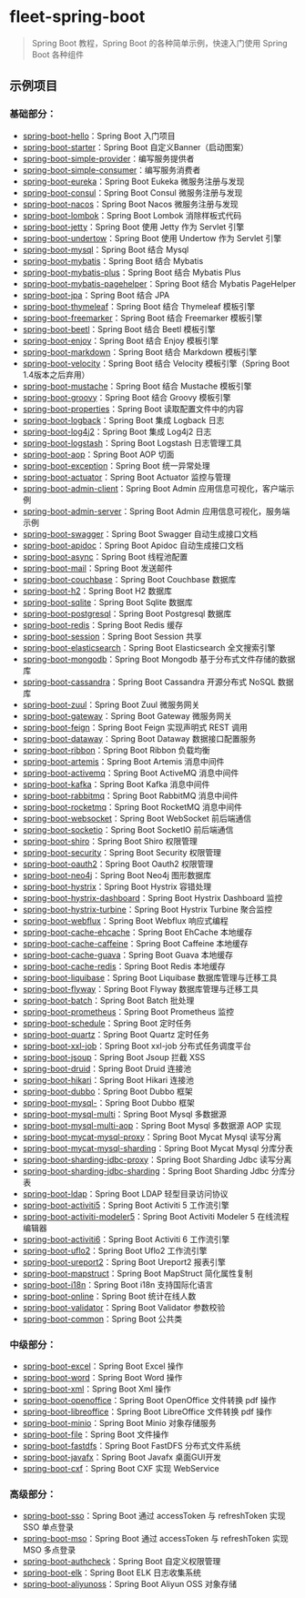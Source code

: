 # fleet-spring-boot

> Spring Boot 教程，Spring Boot 的各种简单示例，快速入门使用 Spring Boot 各种组件

## 示例项目

### 基础部分：

- [spring-boot-hello](https://github.com/AprilHan1992/fleet-spring-boot/tree/master/spring-boot-hello)：Spring Boot 入门项目
- [spring-boot-starter](https://github.com/AprilHan1992/fleet-spring-boot/tree/master/spring-boot-starter)：Spring Boot 自定义Banner（启动图案）
- [spring-boot-simple-provider](https://github.com/AprilHan1992/fleet-spring-boot/tree/master/spring-boot-simple/spring-boot-simple-provider)：编写服务提供者
- [spring-boot-simple-consumer](https://github.com/AprilHan1992/fleet-spring-boot/tree/master/spring-boot-simple/spring-boot-simple-consumer)：编写服务消费者
- [spring-boot-eureka](https://github.com/AprilHan1992/fleet-spring-boot/tree/master/spring-boot-eureka)：Spring Boot Eukeka 微服务注册与发现
- [spring-boot-consul](https://github.com/AprilHan1992/fleet-spring-boot/tree/master/spring-boot-consul)：Spring Boot Consul 微服务注册与发现
- [spring-boot-nacos](https://github.com/AprilHan1992/fleet-spring-boot/tree/master/spring-boot-nacos)：Spring Boot Nacos 微服务注册与发现
- [spring-boot-lombok](https://github.com/AprilHan1992/fleet-spring-boot/tree/master/spring-boot-lombok)：Spring Boot Lombok 消除样板式代码
- [spring-boot-jetty](https://github.com/AprilHan1992/fleet-spring-boot/tree/master/spring-boot-jetty)：Spring Boot 使用 Jetty 作为 Servlet 引擎
- [spring-boot-undertow](https://github.com/AprilHan1992/fleet-spring-boot/tree/master/spring-boot-undertow)：Spring Boot 使用 Undertow 作为 Servlet 引擎
- [spring-boot-mysql](https://github.com/AprilHan1992/fleet-spring-boot/tree/master/spring-boot-mysql)：Spring Boot 结合 Mysql
- [spring-boot-mybatis](https://github.com/AprilHan1992/fleet-spring-boot/tree/master/spring-boot-mybatis)：Spring Boot 结合 Mybatis
- [spring-boot-mybatis-plus](https://github.com/AprilHan1992/fleet-spring-boot/tree/master/spring-boot-mybatis-plus)：Spring Boot 结合 Mybatis Plus
- [spring-boot-mybatis-pagehelper](https://github.com/AprilHan1992/fleet-spring-boot/tree/master/spring-boot-mybatis-pagehelper)：Spring Boot 结合 Mybatis PageHelper
- [spring-boot-jpa](https://github.com/AprilHan1992/fleet-spring-boot/tree/master/spring-boot-jpa)：Spring Boot 结合 JPA
- [spring-boot-thymeleaf](https://github.com/AprilHan1992/fleet-spring-boot/tree/master/spring-boot-thymeleaf)：Spring Boot 结合 Thymeleaf 模板引擎
- [spring-boot-freemarker](https://github.com/AprilHan1992/fleet-spring-boot/tree/master/spring-boot-freemarker)：Spring Boot 结合 Freemarker 模板引擎
- [spring-boot-beetl](https://github.com/AprilHan1992/fleet-spring-boot/tree/master/spring-boot-beetl)：Spring Boot 结合 Beetl 模板引擎
- [spring-boot-enjoy](https://github.com/AprilHan1992/fleet-spring-boot/tree/master/spring-boot-enjoy)：Spring Boot 结合 Enjoy 模板引擎
- [spring-boot-markdown](https://github.com/AprilHan1992/fleet-spring-boot/tree/master/spring-boot-markdown)：Spring Boot 结合 Markdown 模板引擎
- [spring-boot-velocity](https://github.com/AprilHan1992/fleet-spring-boot/tree/master/spring-boot-velocity)：Spring Boot 结合 Velocity 模板引擎（Spring Boot 1.4版本之后弃用）
- [spring-boot-mustache](https://github.com/AprilHan1992/fleet-spring-boot/tree/master/spring-boot-mustache)：Spring Boot 结合 Mustache 模板引擎
- [spring-boot-groovy](https://github.com/AprilHan1992/fleet-spring-boot/tree/master/spring-boot-groovy)：Spring Boot 结合 Groovy 模板引擎
- [spring-boot-properties](https://github.com/AprilHan1992/fleet-spring-boot/tree/master/spring-boot-properties)：Spring Boot 读取配置文件中的内容
- [spring-boot-logback](https://github.com/AprilHan1992/fleet-spring-boot/tree/master/spring-boot-logback)：Spring Boot 集成 Logback 日志
- [spring-boot-log4j2](https://github.com/AprilHan1992/fleet-spring-boot/tree/master/spring-boot-log4j2)：Spring Boot 集成 Log4j2 日志
- [spring-boot-logstash](https://github.com/AprilHan1992/fleet-spring-boot/tree/master/spring-boot-logstash)：Spring Boot Logstash 日志管理工具
- [spring-boot-aop](https://github.com/AprilHan1992/fleet-spring-boot/tree/master/spring-boot-aop)：Spring Boot AOP 切面
- [spring-boot-exception](https://github.com/AprilHan1992/fleet-spring-boot/tree/master/spring-boot-exception)：Spring Boot 统一异常处理
- [spring-boot-actuator](https://github.com/AprilHan1992/fleet-spring-boot/tree/master/spring-boot-actuator)：Spring Boot Actuator 监控与管理
- [spring-boot-admin-client](https://github.com/AprilHan1992/fleet-spring-boot/tree/master/spring-boot-admin/spring-boot-admin-client)：Spring Boot Admin 应用信息可视化，客户端示例
- [spring-boot-admin-server](https://github.com/AprilHan1992/fleet-spring-boot/tree/master/spring-boot-admin/spring-boot-admin-server)：Spring Boot Admin 应用信息可视化，服务端示例
- [spring-boot-swagger](https://github.com/AprilHan1992/fleet-spring-boot/tree/master/spring-boot-swagger)：Spring Boot Swagger 自动生成接口文档
- [spring-boot-apidoc](https://github.com/AprilHan1992/fleet-spring-boot/tree/master/spring-boot-apidoc)：Spring Boot Apidoc 自动生成接口文档
- [spring-boot-async](https://github.com/AprilHan1992/fleet-spring-boot/tree/master/spring-boot-async)：Spring Boot 线程池配置
- [spring-boot-mail](https://github.com/AprilHan1992/fleet-spring-boot/tree/master/spring-boot-mail)：Spring Boot 发送邮件
- [spring-boot-couchbase](https://github.com/AprilHan1992/fleet-spring-boot/tree/master/spring-boot-couchbase)：Spring Boot Couchbase 数据库
- [spring-boot-h2](https://github.com/AprilHan1992/fleet-spring-boot/tree/master/spring-boot-h2)：Spring Boot H2 数据库
- [spring-boot-sqlite](https://github.com/AprilHan1992/fleet-spring-boot/tree/master/spring-boot-sqlite)：Spring Boot Sqlite 数据库
- [spring-boot-postgresql](https://github.com/AprilHan1992/fleet-spring-boot/tree/master/spring-boot-postgresql)：Spring Boot Postgresql 数据库
- [spring-boot-redis](https://github.com/AprilHan1992/fleet-spring-boot/tree/master/spring-boot-redis)：Spring Boot Redis 缓存
- [spring-boot-session](https://github.com/AprilHan1992/fleet-spring-boot/tree/master/spring-boot-session)：Spring Boot Session 共享
- [spring-boot-elasticsearch](https://github.com/AprilHan1992/fleet-spring-boot/tree/master/spring-boot-elasticsearch)：Spring Boot Elasticsearch 全文搜索引擎
- [spring-boot-mongodb](https://github.com/AprilHan1992/fleet-spring-boot/tree/master/spring-boot-mongodb)：Spring Boot Mongodb 基于分布式文件存储的数据库
- [spring-boot-cassandra](https://github.com/AprilHan1992/fleet-spring-boot/tree/master/spring-boot-cassandra)：Spring Boot Cassandra 开源分布式 NoSQL 数据库
- [spring-boot-zuul](https://github.com/AprilHan1992/fleet-spring-boot/tree/master/spring-boot-zuul)：Spring Boot Zuul 微服务网关
- [spring-boot-gateway](https://github.com/AprilHan1992/fleet-spring-boot/tree/master/spring-boot-gateway)：Spring Boot Gateway 微服务网关
- [spring-boot-feign](https://github.com/AprilHan1992/fleet-spring-boot/tree/master/spring-boot-feign)：Spring Boot Feign 实现声明式 REST 调用
- [spring-boot-dataway](https://github.com/AprilHan1992/fleet-spring-boot/tree/master/spring-boot-dataway)：Spring Boot Dataway 数据接口配置服务
- [spring-boot-ribbon](https://github.com/AprilHan1992/fleet-spring-boot/tree/master/spring-boot-ribbon)：Spring Boot Ribbon 负载均衡
- [spring-boot-artemis](https://github.com/AprilHan1992/fleet-spring-boot/tree/master/spring-boot-artemis)：Spring Boot Artemis 消息中间件
- [spring-boot-activemq](https://github.com/AprilHan1992/fleet-spring-boot/tree/master/spring-boot-activemq)：Spring Boot ActiveMQ 消息中间件
- [spring-boot-kafka](https://github.com/AprilHan1992/fleet-spring-boot/tree/master/spring-boot-kafka)：Spring Boot Kafka 消息中间件
- [spring-boot-rabbitmq](https://github.com/AprilHan1992/fleet-spring-boot/tree/master/spring-boot-rabbitmq)：Spring Boot RabbitMQ 消息中间件
- [spring-boot-rocketmq](https://github.com/AprilHan1992/fleet-spring-boot/tree/master/spring-boot-rocketmq)：Spring Boot RocketMQ 消息中间件
- [spring-boot-websocket](https://github.com/AprilHan1992/fleet-spring-boot/tree/master/spring-boot-websocket)：Spring Boot WebSocket 前后端通信
- [spring-boot-socketio](https://github.com/AprilHan1992/fleet-spring-boot/tree/master/spring-boot-socketio)：Spring Boot SocketIO 前后端通信
- [spring-boot-shiro](https://github.com/AprilHan1992/fleet-spring-boot/tree/master/spring-boot-shiro)：Spring Boot Shiro 权限管理
- [spring-boot-security](https://github.com/AprilHan1992/fleet-spring-boot/tree/master/spring-boot-security)：Spring Boot Security 权限管理
- [spring-boot-oauth2](https://github.com/AprilHan1992/fleet-spring-boot/tree/master/spring-boot-oauth2)：Spring Boot Oauth2 权限管理
- [spring-boot-neo4j](https://github.com/AprilHan1992/fleet-spring-boot/tree/master/spring-boot-neo4j)：Spring Boot Neo4j 图形数据库
- [spring-boot-hystrix](https://github.com/AprilHan1992/fleet-spring-boot/tree/master/spring-boot-hystrix)：Spring Boot Hystrix 容错处理
- [spring-boot-hystrix-dashboard](https://github.com/AprilHan1992/fleet-spring-boot/tree/master/spring-boot-hystrix-dashboard)：Spring Boot Hystrix Dashboard 监控
- [spring-boot-hystrix-turbine](https://github.com/AprilHan1992/fleet-spring-boot/tree/master/spring-boot-hystrix-turbine)：Spring Boot Hystrix Turbine 聚合监控
- [spring-boot-webflux](https://github.com/AprilHan1992/fleet-spring-boot/tree/master/spring-boot-webflux)：Spring Boot Webflux 响应式编程
- [spring-boot-cache-ehcache](https://github.com/AprilHan1992/fleet-spring-boot/tree/master/spring-boot-cache-ehcache)：Spring Boot EhCache 本地缓存
- [spring-boot-cache-caffeine](https://github.com/AprilHan1992/fleet-spring-boot/tree/master/spring-boot-cache-caffeine)：Spring Boot Caffeine 本地缓存
- [spring-boot-cache-guava](https://github.com/AprilHan1992/fleet-spring-boot/tree/master/spring-boot-cache-guava)：Spring Boot Guava 本地缓存
- [spring-boot-cache-redis](https://github.com/AprilHan1992/fleet-spring-boot/tree/master/spring-boot-cache-redis)：Spring Boot Redis 本地缓存
- [spring-boot-liquibase](https://github.com/AprilHan1992/fleet-spring-boot/tree/master/spring-boot-liquibase)：Spring Boot Liquibase 数据库管理与迁移工具
- [spring-boot-flyway](https://github.com/AprilHan1992/fleet-spring-boot/tree/master/spring-boot-flyway)：Spring Boot Flyway 数据库管理与迁移工具
- [spring-boot-batch](https://github.com/AprilHan1992/fleet-spring-boot/tree/master/spring-boot-batch)：Spring Boot Batch 批处理
- [spring-boot-prometheus](https://github.com/AprilHan1992/fleet-spring-boot/tree/master/spring-boot-prometheus)：Spring Boot Prometheus 监控
- [spring-boot-schedule](https://github.com/AprilHan1992/fleet-spring-boot/tree/master/spring-boot-schedule)：Spring Boot 定时任务
- [spring-boot-quartz](https://github.com/AprilHan1992/fleet-spring-boot/tree/master/spring-boot-quartz)：Spring Boot Quartz 定时任务
- [spring-boot-xxl-job](https://github.com/AprilHan1992/fleet-spring-boot/tree/master/spring-boot-xxl-job)：Spring Boot xxl-job 分布式任务调度平台
- [spring-boot-jsoup](https://github.com/AprilHan1992/fleet-spring-boot/tree/master/spring-boot-jsoup)：Spring Boot Jsoup 拦截 XSS
- [spring-boot-druid](https://github.com/AprilHan1992/fleet-spring-boot/tree/master/spring-boot-druid)：Spring Boot Druid 连接池
- [spring-boot-hikari](https://github.com/AprilHan1992/fleet-spring-boot/tree/master/spring-boot-hikari)：Spring Boot Hikari 连接池
- [spring-boot-dubbo](https://github.com/AprilHan1992/fleet-spring-boot/tree/master/spring-boot-dubbo)：Spring Boot Dubbo 框架
- [spring-boot-mysql-](https://github.com/AprilHan1992/fleet-spring-boot/tree/master/spring-boot-dubbo)：Spring Boot Dubbo 框架
- [spring-boot-mysql-multi](https://github.com/AprilHan1992/fleet-spring-boot/tree/master/spring-boot-mysql-multi)：Spring Boot Mysql 多数据源
- [spring-boot-mysql-multi-aop](https://github.com/AprilHan1992/fleet-spring-boot/tree/master/spring-boot-mysql-multi-aop)：Spring Boot Mysql 多数据源 AOP 实现
- [spring-boot-mycat-mysql-proxy](https://github.com/AprilHan1992/fleet-spring-boot/tree/master/spring-boot-mycat-mysql-proxy)：Spring Boot Mycat Mysql 读写分离
- [spring-boot-mycat-mysql-sharding](https://github.com/AprilHan1992/fleet-spring-boot/tree/master/spring-boot-mycat-mysql-sharding)：Spring Boot Mycat Mysql 分库分表
- [spring-boot-sharding-jdbc-proxy](https://github.com/AprilHan1992/fleet-spring-boot/tree/master/spring-boot-sharding-jdbc-proxy)：Spring Boot Sharding Jdbc 读写分离
- [spring-boot-sharding-jdbc-sharding](https://github.com/AprilHan1992/fleet-spring-boot/tree/master/spring-boot-sharding-jdbc-sharding)：Spring Boot Sharding Jdbc 分库分表
- [spring-boot-ldap](https://github.com/AprilHan1992/fleet-spring-boot/tree/master/spring-boot-ldap)：Spring Boot LDAP 轻型目录访问协议
- [spring-boot-activiti5](https://github.com/AprilHan1992/fleet-spring-boot/tree/master/spring-boot-activiti5)：Spring Boot Activiti 5 工作流引擎
- [spring-boot-activiti-modeler5](https://github.com/AprilHan1992/fleet-spring-boot/tree/master/spring-boot-activiti-modeler5)：Spring Boot Activiti Modeler 5 在线流程编辑器
- [spring-boot-activiti6](https://github.com/AprilHan1992/fleet-spring-boot/tree/master/spring-boot-activiti6)：Spring Boot Activiti 6 工作流引擎
- [spring-boot-uflo2](https://github.com/AprilHan1992/fleet-spring-boot/tree/master/spring-boot-uflo2)：Spring Boot Uflo2 工作流引擎
- [spring-boot-ureport2](https://github.com/AprilHan1992/fleet-spring-boot/tree/master/spring-boot-ureport2)：Spring Boot Ureport2 报表引擎
- [spring-boot-mapstruct](https://github.com/AprilHan1992/fleet-spring-boot/tree/master/spring-boot-mapstruct)：Spring Boot MapStruct 简化属性复制
- [spring-boot-i18n](https://github.com/AprilHan1992/fleet-spring-boot/tree/master/spring-boot-i18n)：Spring Boot i18n 支持国际化语言
- [spring-boot-online](https://github.com/AprilHan1992/fleet-spring-boot/tree/master/spring-boot-online)：Spring Boot 统计在线人数
- [spring-boot-validator](https://github.com/AprilHan1992/fleet-spring-boot/tree/master/spring-boot-validator)：Spring Boot Validator 参数校验
- [spring-boot-common](https://github.com/AprilHan1992/fleet-spring-boot/tree/master/spring-boot-common)：Spring Boot 公共类

### 中级部分：

- [spring-boot-excel](https://github.com/AprilHan1992/fleet-spring-boot/tree/master/spring-boot-excel)：Spring Boot Excel 操作
- [spring-boot-word](https://github.com/AprilHan1992/fleet-spring-boot/tree/master/spring-boot-word)：Spring Boot Word 操作
- [spring-boot-xml](https://github.com/AprilHan1992/fleet-spring-boot/tree/master/spring-boot-xml)：Spring Boot Xml 操作
- [spring-boot-openoffice](https://github.com/AprilHan1992/fleet-spring-boot/tree/master/spring-boot-openoffice)：Spring Boot OpenOffice 文件转换 pdf 操作
- [spring-boot-libreoffice](https://github.com/AprilHan1992/fleet-spring-boot/tree/master/spring-boot-libreoffice)：Spring Boot LibreOffice 文件转换 pdf 操作
- [spring-boot-minio](https://github.com/AprilHan1992/fleet-spring-boot/tree/master/spring-boot-minio)：Spring Boot Minio 对象存储服务
- [spring-boot-file](https://github.com/AprilHan1992/fleet-spring-boot/tree/master/spring-boot-file)：Spring Boot 文件操作
- [spring-boot-fastdfs](https://github.com/AprilHan1992/fleet-spring-boot/tree/master/spring-boot-fastdfs)：Spring Boot FastDFS 分布式文件系统
- [spring-boot-javafx](https://github.com/AprilHan1992/fleet-spring-boot/tree/master/spring-boot-javafx)：Spring Boot Javafx 桌面GUI开发
- [spring-boot-cxf](https://github.com/AprilHan1992/fleet-spring-boot/tree/master/spring-boot-cxf)：Spring Boot CXF 实现 WebService

### 高级部分：

- [spring-boot-sso](https://github.com/AprilHan1992/fleet-spring-boot/tree/master/spring-boot-sso)：Spring Boot 通过 accessToken 与 refreshToken 实现 SSO 单点登录
- [spring-boot-mso](https://github.com/AprilHan1992/fleet-spring-boot/tree/master/spring-boot-mso)：Spring Boot 通过 accessToken 与 refreshToken 实现 MSO 多点登录
- [spring-boot-authcheck](https://github.com/AprilHan1992/fleet-spring-boot/tree/master/spring-boot-authcheck)：Spring Boot 自定义权限管理
- [spring-boot-elk](https://github.com/AprilHan1992/fleet-spring-boot/tree/master/spring-boot-elk)：Spring Boot ELK 日志收集系统
- [spring-boot-aliyunoss](https://github.com/AprilHan1992/fleet-spring-boot/tree/master/spring-boot-aliyunoss)：Spring Boot Aliyun OSS 对象存储
